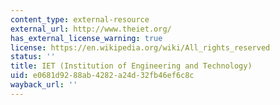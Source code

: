 ```yaml
---
content_type: external-resource
external_url: http://www.theiet.org/
has_external_license_warning: true
license: https://en.wikipedia.org/wiki/All_rights_reserved
status: ''
title: IET (Institution of Engineering and Technology)
uid: e0681d92-88ab-4282-a24d-32fb46ef6c8c
wayback_url: ''
---
```

